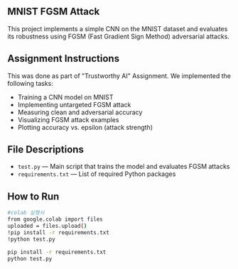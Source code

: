 ## MNIST FGSM Attack

This project implements a simple CNN on the MNIST dataset and evaluates its robustness using FGSM (Fast Gradient Sign Method) adversarial attacks.

## Assignment Instructions

This was done as part of "Trustworthy AI" Assignment.
We implemented the following tasks:

- Training a CNN model on MNIST
- Implementing untargeted FGSM attack
- Measuring clean and adversarial accuracy
- Visualizing FGSM attack examples
- Plotting accuracy vs. epsilon (attack strength)

## File Descriptions

- `test.py` — Main script that trains the model and evaluates FGSM attacks
- `requirements.txt` — List of required Python packages

## How to Run
```bash
#colab 실행시
from google.colab import files
uploaded = files.upload()
!pip install -r requirements.txt
!python test.py
```
```bash
pip install -r requirements.txt
python test.py
